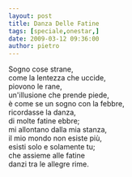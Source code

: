 ```yaml
---
layout: post
title: Danza Delle Fatine
tags: [speciale,onestar,]
date: 2009-03-12 09:36:00
author: pietro
---
```

Sogno cose strane,<br/>come la lentezza che uccide,<br/>piovono le rane,<br/>un'illusione che prende piede,<br/>è come se un sogno con la febbre,<br/>ricordasse la danza,<br/>di molte fatine ebbre;<br/>mi allontano dalla mia stanza,<br/>il mio mondo non esiste più,<br/>esisti solo e solamente tu;<br/>che assieme alle fatine<br/>danzi tra le allegre rime.
